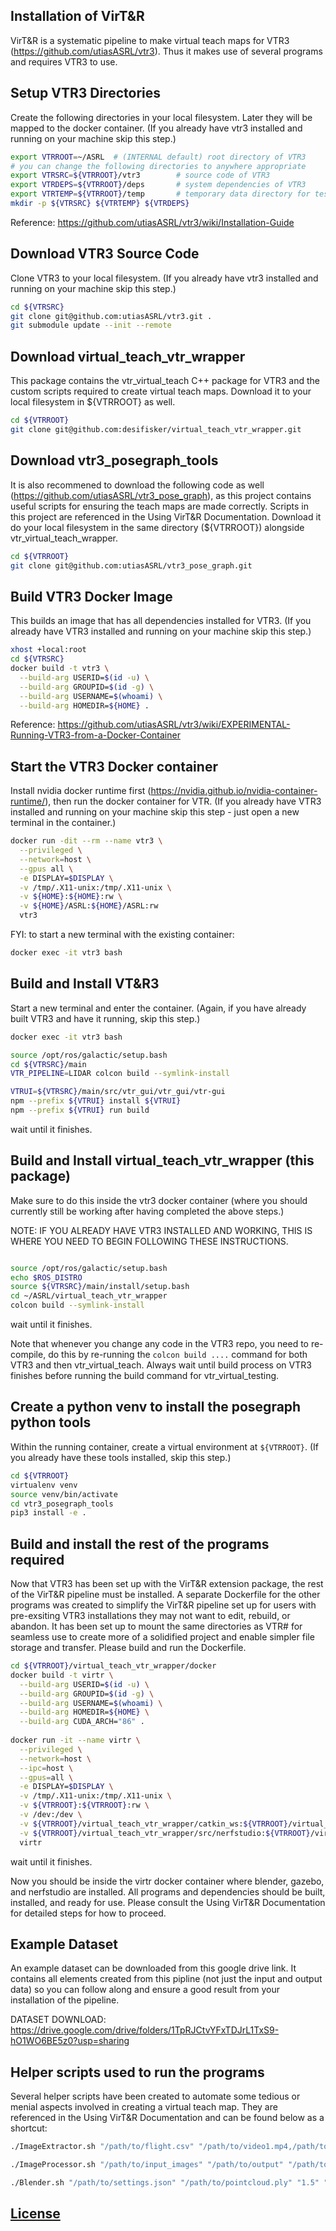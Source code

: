 ## Installation of VirT&R
VirT&R is a systematic pipeline to make virtual teach maps for VTR3 (https://github.com/utiasASRL/vtr3). Thus it makes use of several programs and requires VTR3 to use.

## Setup VTR3 Directories
Create the following directories in your local filesystem. Later they will be mapped to the docker container. (If you already have vtr3 installed and running on your machine skip this step.)

```Bash
export VTRROOT=~/ASRL  # (INTERNAL default) root directory of VTR3
# you can change the following directories to anywhere appropriate
export VTRSRC=${VTRROOT}/vtr3        # source code of VTR3
export VTRDEPS=${VTRROOT}/deps       # system dependencies of VTR3
export VTRTEMP=${VTRROOT}/temp       # temporary data directory for testing
mkdir -p ${VTRSRC} ${VTRTEMP} ${VTRDEPS}
```

Reference: https://github.com/utiasASRL/vtr3/wiki/Installation-Guide

## Download VTR3 Source Code
Clone VTR3 to your local filesystem. (If you already have vtr3 installed and running on your machine skip this step.)

```Bash
cd ${VTRSRC}
git clone git@github.com:utiasASRL/vtr3.git .
git submodule update --init --remote
```

## Download virtual_teach_vtr_wrapper
This package contains the vtr_virtual_teach C++ package for VTR3 and the custom scripts required to create virtual teach maps. Download it to your local filesystem in ${VTRROOT} as well.

```Bash
cd ${VTRROOT}
git clone git@github.com:desifisker/virtual_teach_vtr_wrapper.git
```

## Download vtr3_posegraph_tools
It is also recommened to download the following code as well (https://github.com/utiasASRL/vtr3_pose_graph), as this project contains useful scripts for ensuring the teach maps are made correctly. Scripts in this project are referenced in the Using VirT&R Documentation. Download it do your local filesystem in the same directory (${VTRROOT}) alongside vtr_virtual_teach_wrapper. 

```Bash
cd ${VTRROOT}
git clone git@github.com:utiasASRL/vtr3_pose_graph.git
```

## Build VTR3 Docker Image
This builds an image that has all dependencies installed for VTR3. (If you already have VTR3 installed and running on your machine skip this step.)

```Bash
xhost +local:root
cd ${VTRSRC}
docker build -t vtr3 \
  --build-arg USERID=$(id -u) \
  --build-arg GROUPID=$(id -g) \
  --build-arg USERNAME=$(whoami) \
  --build-arg HOMEDIR=${HOME} .
```

Reference: https://github.com/utiasASRL/vtr3/wiki/EXPERIMENTAL-Running-VTR3-from-a-Docker-Container

## Start the VTR3 Docker container
Install nvidia docker runtime first (https://nvidia.github.io/nvidia-container-runtime/), then run the docker container for VTR. (If you already have VTR3 installed and running on your machine skip this step - just open a new terminal in the container.)

```Bash
docker run -dit --rm --name vtr3 \
  --privileged \
  --network=host \
  --gpus all \
  -e DISPLAY=$DISPLAY \
  -v /tmp/.X11-unix:/tmp/.X11-unix \
  -v ${HOME}:${HOME}:rw \
  -v ${HOME}/ASRL:${HOME}/ASRL:rw 
  vtr3
```

FYI: to start a new terminal with the existing container: 

```Bash
docker exec -it vtr3 bash
```

## Build and Install VT&R3
Start a new terminal and enter the container. (Again, if you have already built VTR3 and have it running, skip this step.)

```Bash
docker exec -it vtr3 bash

source /opt/ros/galactic/setup.bash 
cd ${VTRSRC}/main
VTR_PIPELINE=LIDAR colcon build --symlink-install 

VTRUI=${VTRSRC}/main/src/vtr_gui/vtr_gui/vtr-gui
npm --prefix ${VTRUI} install ${VTRUI}
npm --prefix ${VTRUI} run build
```

wait until it finishes.

## Build and Install virtual_teach_vtr_wrapper (this package)
Make sure to do this inside the vtr3 docker container (where you should currently still be working after having completed the above steps.) 

NOTE: IF YOU ALREADY HAVE VTR3 INSTALLED AND WORKING, THIS IS WHERE YOU NEED TO BEGIN FOLLOWING THESE INSTRUCTIONS.

```Bash

source /opt/ros/galactic/setup.bash
echo $ROS_DISTRO                             
source ${VTRSRC}/main/install/setup.bash     
cd ~/ASRL/virtual_teach_vtr_wrapper         
colcon build --symlink-install
```

wait until it finishes.

Note that whenever you change any code in the VTR3 repo, you need to re-compile, do this by re-running the `colcon build ....` command for both VTR3 and then vtr_virtual_teach. Always wait until build process on VTR3 finishes before running the build command for vtr_virtual_testing.


## Create a python venv to install the posegraph python tools
Within the running container, create a virtual environment at `${VTRROOT}`. (If you already have these tools installed, skip this step.)

```Bash
cd ${VTRROOT}
virtualenv venv
source venv/bin/activate  
cd vtr3_posegraph_tools
pip3 install -e .
```

## Build and install the rest of the programs required
Now that VTR3 has been set up with the VirT&R extension package, the rest of the VirT&R pipeline must be installed. A separate Dockerfile for the other
programs was created to simplify the VirT&R pipeline set up for users with pre-exsiting VTR3 installations they may not want to edit, rebuild, or abandon. It has been set up to mount the same directories as VTR# for seamless use to create more of a solidified project and enable simpler file storage and transfer. Please build and run the Dockerfile.

```Bash
cd ${VTRROOT}/virtual_teach_vtr_wrapper/docker
docker build -t virtr \
  --build-arg USERID=$(id -u) \
  --build-arg GROUPID=$(id -g) \
  --build-arg USERNAME=$(whoami) \
  --build-arg HOMEDIR=${HOME} \
  --build-arg CUDA_ARCH="86" .
  
docker run -it --name virtr \
  --privileged \
  --network=host \
  --ipc=host \
  --gpus=all \
  -e DISPLAY=$DISPLAY \
  -v /tmp/.X11-unix:/tmp/.X11-unix \
  -v ${VTRROOT}:${VTRROOT}:rw \
  -v /dev:/dev \
  -v ${VTRROOT}/virtual_teach_vtr_wrapper/catkin_ws:${VTRROOT}/virtual_teach_vtr_wrapper/catkin_ws:rw \
  -v ${VTRROOT}/virtual_teach_vtr_wrapper/src/nerfstudio:${VTRROOT}/virtual_teach_vtr_wrapper/src/nerfstudio:rw \
  virtr
```

wait until it finishes.

Now you should be inside the virtr docker container where blender, gazebo, and nerfstudio are installed. All programs and dependencies should be built, installed, and ready for use. Please consult the Using VirT&R Documentation for detailed steps for how to proceed. 

## Example Dataset
An example dataset can be downloaded from this google drive link. It contains all elements created from this pipline (not just the input and output data) so you can follow along and ensure a good result from your installation of the pipeline.

DATASET DOWNLOAD:
https://drive.google.com/drive/folders/1TpRJCtvYFxTDJrL1TxS9-hO1WO6BE5z0?usp=sharing

## Helper scripts used to run the programs
Several helper scripts have been created to automate some tedious or menial aspects involved in creating a virtual teach map. They are referenced in the Using VirT&R Documentation and can be found below as a shortcut:

```Bash
./ImageExtractor.sh "/path/to/flight.csv" "/path/to/video1.mp4,/path/to/video2.mp4" "1742421135000,1742421136000" "/path/to/output" "/path/to/unified.txt" DJI

./ImageProcessor.sh "/path/to/input_images" "/path/to/output" "/path/to/scaling.txt" "/path/to/model_aligner.txt" "0.01" "/path/to/colmap/database.db" "/path/to/colmap/images" "/path/to/mapper/output" "/path/to/model_aligner/input" "/path/to/model_aligner/output" "0" "1.0"

./Blender.sh "/path/to/settings.json" "/path/to/pointcloud.ply" "1.5" "/path/to/mesh.obj"

```

## [License](./LICENSE)
